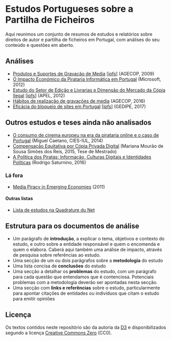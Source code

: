 # Estudos Portugueses sobre a Partilha de Ficheiros

Aqui reunimos um conjunto de resumos de estudos e relatórios sobre direitos de autor e partilha de ficheiros em Portugal, com análises do seu conteúdo e questões em aberto.

## Análises

* [Produtos e Suportes de Gravação de Media](agecop-2009.md) [[ipfs](ipfs://QmRez6B3eG6zPPiXXhayKnYojQLV1BUCih3rKH3nKUVBUt)] (AGECOP, 2009)
* [O Impacto Económico da Pirataria Informática em Portugal](microsoft-2012.md) (Microsoft, 2012)
* [Estudo do Setor de Edição e Livrarias e Dimensão do Mercado da Cópia Ilegal](apel-2012.md) [[ipfs](ipfs://QmRFYCC8kcYaxLWsHG1878kuWtLJUmvXfipsFU8wVvhoio)] (APEL, 2012)
* [Hábitos de realização de gravações de media](agecop-2016.md) (AGECOP, 2016)
* [Eficácia do bloqueio de sites em Portugal](gedipe-2017.md) [[ipfs](ipfs://QmSDmQioPY856snbfhtCDuvpN188ZLagxunyM2nkYQWwLU)] (GEDIPE, 2017)

## Outros estudos e teses ainda não analisados

* [O consumo de cinema europeu na era da pirataria online e o caso de Portugal](https://repositorio.iscte-iul.pt/handle/10071/9890) (Miguel Caetano, CIES-IUL, 2014)
* [Compensação Equitativa por Cópia Privada Digital](https://estudogeral.sib.uc.pt/jspui/bitstream/10316/34901/1/Compensacao%20Equitativa%20por%20Copia%20Privada%20Digital.pdf) (Mariana Mourão de Sousa Simões dos Reis, 2015, Tese de Mestrado)
* [A Política dos Piratas: Informação, Culturas Digitais e Identidades Políticas](http://www.labcom-ifp.ubi.pt/livro/27) (Rodrigo Saturnino, 2016)

### Lá fora

* [Media Piracy in Emerging Economies](http://piracy.americanassembly.org/wp-content/uploads/2011/06/MPEE-PDF-1.0.4.pdf) (2011)

#### Outras listas

* [Lista de estudos na Quadrature du Net](https://wiki.laquadrature.net/Studies_on_file_sharing)

## Estrutura para os documentos de análise

* Um parágrafo de **introdução**, a explicar o tema, objetivos e contexto do estudo, e outro sobre a entidade responsável e quem o encomenda e quem o elabora. Caberá aqui também uma análise de impacto, através de pesquisa sobre referências ao estudo.
* Uma secção de um ou dois parágrafos sobre a **metodologia** do estudo
* Uma lista concisa de **conclusões** do estudo
* Uma secção a detalhar os **problemas** do estudo, com um parágrafo para cada questão que entendamos que é contenciosa. Potenciais problemas com a metodologia deverão ser apontadas nesta secção.
* Uma secção com **links e referências** sobre o estudo, particularmente para apontar citações de entidades ou indivíduos que citam o estudo para emitir opiniões

## Licença

Os textos contidos neste repositório são da autoria da [D3](http://direitosdigitais.pt) e disponibilizados segundo a licença [Creative Commons Zero](https://creativecommons.org/publicdomain/zero/1.0/) (CC0).
